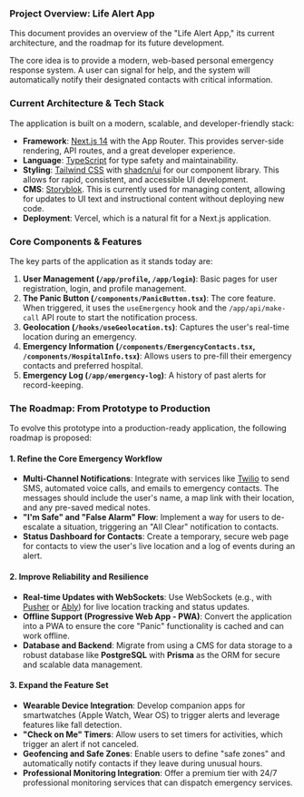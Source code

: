 ### Project Overview: Life Alert App

This document provides an overview of the "Life Alert App," its current architecture, and the roadmap for its future development.

The core idea is to provide a modern, web-based personal emergency response system. A user can signal for help, and the system will automatically notify their designated contacts with critical information.

### Current Architecture & Tech Stack

The application is built on a modern, scalable, and developer-friendly stack:

*   **Framework**: [Next.js 14](https://nextjs.org/) with the App Router. This provides server-side rendering, API routes, and a great developer experience.
*   **Language**: [TypeScript](https://www.typescriptlang.org/) for type safety and maintainability.
*   **Styling**: [Tailwind CSS](https://tailwindcss.com/) with [shadcn/ui](https://ui.shadcn.com/) for our component library. This allows for rapid, consistent, and accessible UI development.
*   **CMS**: [Storyblok](https://www.storyblok.com/). This is currently used for managing content, allowing for updates to UI text and instructional content without deploying new code.
*   **Deployment**: Vercel, which is a natural fit for a Next.js application.

### Core Components & Features

The key parts of the application as it stands today are:

1.  **User Management (`/app/profile`, `/app/login`)**: Basic pages for user registration, login, and profile management.
2.  **The Panic Button (`/components/PanicButton.tsx`)**: The core feature. When triggered, it uses the `useEmergency` hook and the `/app/api/make-call` API route to start the notification process.
3.  **Geolocation (`/hooks/useGeolocation.ts`)**: Captures the user's real-time location during an emergency.
4.  **Emergency Information (`/components/EmergencyContacts.tsx`, `/components/HospitalInfo.tsx`)**: Allows users to pre-fill their emergency contacts and preferred hospital.
5.  **Emergency Log (`/app/emergency-log`)**: A history of past alerts for record-keeping.

### The Roadmap: From Prototype to Production

To evolve this prototype into a production-ready application, the following roadmap is proposed:

#### 1. Refine the Core Emergency Workflow

*   **Multi-Channel Notifications**: Integrate with services like [Twilio](https://www.twilio.com/) to send SMS, automated voice calls, and emails to emergency contacts. The messages should include the user's name, a map link with their location, and any pre-saved medical notes.
*   **"I'm Safe" and "False Alarm" Flow**: Implement a way for users to de-escalate a situation, triggering an "All Clear" notification to contacts.
*   **Status Dashboard for Contacts**: Create a temporary, secure web page for contacts to view the user's live location and a log of events during an alert.

#### 2. Improve Reliability and Resilience

*   **Real-time Updates with WebSockets**: Use WebSockets (e.g., with [Pusher](https://pusher.com/) or [Ably](https://ably.com/)) for live location tracking and status updates.
*   **Offline Support (Progressive Web App - PWA)**: Convert the application into a PWA to ensure the core "Panic" functionality is cached and can work offline.
*   **Database and Backend**: Migrate from using a CMS for data storage to a robust database like **PostgreSQL** with **Prisma** as the ORM for secure and scalable data management.

#### 3. Expand the Feature Set

*   **Wearable Device Integration**: Develop companion apps for smartwatches (Apple Watch, Wear OS) to trigger alerts and leverage features like fall detection.
*   **"Check on Me" Timers**: Allow users to set timers for activities, which trigger an alert if not canceled.
*   **Geofencing and Safe Zones**: Enable users to define "safe zones" and automatically notify contacts if they leave during unusual hours.
*   **Professional Monitoring Integration**: Offer a premium tier with 24/7 professional monitoring services that can dispatch emergency services.
